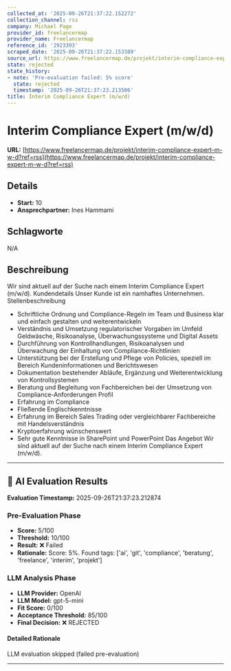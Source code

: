 ```yaml
---
collected_at: '2025-09-26T21:37:22.152272'
collection_channel: rss
company: Michael Page
provider_id: freelancermap
provider_name: Freelancermap
reference_id: '2923393'
scraped_date: '2025-09-26T21:37:22.153389'
source_url: https://www.freelancermap.de/projekt/interim-compliance-expert-m-w-d?ref=rss
state: rejected
state_history:
- note: 'Pre-evaluation failed: 5% score'
  state: rejected
  timestamp: '2025-09-26T21:37:23.213506'
title: Interim Compliance Expert (m/w/d)
---
```




# Interim Compliance Expert (m/w/d)
**URL:** [https://www.freelancermap.de/projekt/interim-compliance-expert-m-w-d?ref=rss](https://www.freelancermap.de/projekt/interim-compliance-expert-m-w-d?ref=rss)
## Details
- **Start:** 10
- **Ansprechpartner:** Ines Hammami

## Schlagworte
N/A

## Beschreibung
Wir sind aktuell auf der Suche nach einem Interim Compliance Expert (m/w/d). Kundendetails Unser Kunde ist ein namhaftes Unternehmen. Stellenbeschreibung 
- Schriftliche Ordnung und Compliance-Regeln im Team und Business klar und einfach gestalten und weiterentwickeln
- Verständnis und Umsetzung regulatorischer Vorgaben im Umfeld Geldwäsche, Risikoanalyse, Überwachungssysteme und Digital Assets
- Durchführung von Kontrollhandlungen, Risikoanalysen und Überwachung der Einhaltung von Compliance-Richtlinien
- Unterstützung bei der Erstellung und Pflege von Policies, speziell im Bereich Kundeninformationen und Berichtswesen
- Dokumentation bestehender Abläufe, Ergänzung und Weiterentwicklung von Kontrollsystemen
- Beratung und Begleitung von Fachbereichen bei der Umsetzung von Compliance-Anforderungen
 Profil 
- Erfahrung im Compliance
- Fließende Englischkenntnisse
- Erfahrung im Bereich Sales Trading oder vergleichbarer Fachbereiche mit Handelsverständnis
- Kryptoerfahrung wünschenswert
- Sehr gute Kenntnisse in SharePoint und PowerPoint
 Das Angebot Wir sind aktuell auf der Suche nach einem Interim Compliance Expert (m/w/d).

---

## 🤖 AI Evaluation Results

**Evaluation Timestamp:** 2025-09-26T21:37:23.212874

### Pre-Evaluation Phase
- **Score:** 5/100
- **Threshold:** 10/100
- **Result:** ❌ Failed
- **Rationale:** Score: 5%. Found tags: ['ai', 'git', 'compliance', 'beratung', 'freelance', 'interim', 'projekt']

### LLM Analysis Phase
- **LLM Provider:** OpenAI
- **LLM Model:** gpt-5-mini
- **Fit Score:** 0/100
- **Acceptance Threshold:** 85/100
- **Final Decision:** ❌ REJECTED

#### Detailed Rationale
LLM evaluation skipped (failed pre-evaluation)

---
